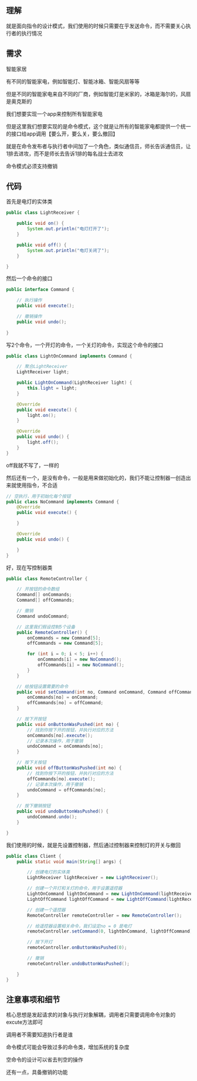 ## 理解

就是面向指令的设计模式，我们使用的时候只需要在乎发送命令，而不需要关心执行者的执行情况

## 需求

智能家居

有不同的智能家电，例如智能灯、智能冰箱、智能风扇等等

但是不同的智能家电来自不同的厂商，例如智能灯是米家的，冰箱是海尔的，风扇是奥克斯的

我们想要实现一个app来控制所有智能家电

但是这里我们想要实现的是命令模式，这个就是让所有的智能家电都提供一个统一的接口给app调用【要么开，要么关，要么撤回】

就是在命令发布者与执行者中间加了一个角色，类似通信员，师长告诉通信员，让1排去进攻，而不是师长去告诉1排的每名战士去进攻

命令模式必须支持撤销



## 代码

首先是电灯的实体类

```java
public class LightReceiver {

    public void on() {
        System.out.println("电灯打开了");
    }

    public void off() {
        System.out.println("电灯关闭了");
    }

}
```

然后一个命令的接口

```java
public interface Command {

    // 执行操作
    public void execute();

    // 撤销操作
    public void undo();
    
}
```

写2个命令，一个开灯的命令，一个关灯的命令，实现这个命令的接口

```java
public class LightOnCommand implements Command {

    // 聚合LightReceiver
    LightReceiver light;

    public LightOnCommand(LightReceiver light) {
        this.light = light;
    }

    @Override
    public void execute() {
        light.on();
    }

    @Override
    public void undo() {
        light.off();
    }
}
```

off我就不写了，一样的

然后还有一个，是没有命令，一般是用来做初始化的，我们不能让控制器一创造出来就使用指令，不合适

```java
// 空执行，用于初始化每个按钮
public class NoCommand implements Command {
    @Override
    public void execute() {

    }

    @Override
    public void undo() {

    }
}
```

好，现在写控制器类

```java
public class RemoteController {

    // 开按钮的命令数组
    Command[] onCommands;
    Command[] offCommands;

    // 撤销
    Command undoCommand;

    // 这里我们假设控制5个设备
    public RemoteController() {
        onCommands = new Command[5];
        offCommands = new Command[5];

        for (int i = 0; i < 5; i++) {
            onCommands[i] = new NoCommand();
            offCommands[i] = new NoCommand();
        }
    }

    // 给按钮设置需要的命令
    public void setCommand(int no, Command onCommand, Command offCommand) {
        onCommands[no] = onCommand;
        offCommands[no] = offCommand;
    }

    // 按下开按钮
    public void onButtonWasPushed(int no) {
        // 找到你按下开的按钮，并执行对应的方法
        onCommands[no].execute();
        // 记录本次操作，用于撤销
        undoCommand = onCommands[no];
    }

    // 按下关按钮
    public void offButtonWasPushed(int no) {
        // 找到你按下开的按钮，并执行对应的方法
        offCommands[no].execute();
        // 记录本次操作，用于撤销
        undoCommand = offCommands[no];
    }

    // 按下撤销按钮
    public void undoButtonWasPushed() {
        undoCommand.undo();
    }

}
```

我们使用的时候，就是先设置控制器，然后通过控制器来控制灯的开关与撤回

```java
public class Client {
    public static void main(String[] args) {

        // 创建电灯的实体类
        LightReceiver lightReceiver = new LightReceiver();

        // 创建一个开灯和关灯的命令，用于设置遥控器
        LightOnCommand lightOnCommand = new LightOnCommand(lightReceiver);
        LightOffCommand lightOffCommand = new LightOffCommand(lightReceiver);

        // 创建一个遥控器
        RemoteController remoteController = new RemoteController();

        // 给遥控器设置相关命令，我们设定no = 0 是电灯
        remoteController.setCommand(0, lightOnCommand, lightOffCommand);

        // 按下开灯
        remoteController.onButtonWasPushed(0);

        // 撤销
        remoteController.undoButtonWasPushed();

    }
}
```



## 注意事项和细节

核心思想是发起请求的对象与执行对象解耦，调用者只需要调用命令对象的excute方法即可

调用者不需要知道执行者是谁



命令模式可能会导致过多的命令类，增加系统的复杂度



空命令的设计可以省去判空的操作



还有一点，具备撤销的功能